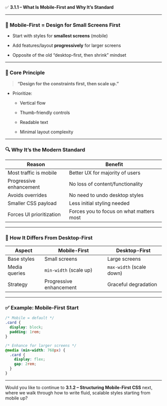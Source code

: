 ✅ **3.1.1 – What Is Mobile-First and Why It’s Standard**

---

### 📱 Mobile-First = Design for Small Screens First

- Start with styles for **smallest screens** (mobile)
    
- Add features/layout **progressively** for larger screens
    
- Opposite of the old “desktop-first, then shrink” mindset
    

---

### 🧠 Core Principle

> **“Design for the constraints first, then scale up.”**

- Prioritize:
    
    - Vertical flow
        
    - Thumb-friendly controls
        
    - Readable text
        
    - Minimal layout complexity
        

---

### 🔍 Why It’s the Modern Standard

|Reason|Benefit|
|---|---|
|Most traffic is mobile|Better UX for majority of users|
|Progressive enhancement|No loss of content/functionality|
|Avoids overrides|No need to undo desktop styles|
|Smaller CSS payload|Less initial styling needed|
|Forces UI prioritization|Forces you to focus on what matters most|

---

### 🔁 How It Differs From Desktop-First

|Aspect|Mobile-First|Desktop-First|
|---|---|---|
|Base styles|Small screens|Large screens|
|Media queries|`min-width` (scale up)|`max-width` (scale down)|
|Strategy|Progressive enhancement|Graceful degradation|

---

### ✅ Example: Mobile-First Start

```css
/* Mobile = default */
.card {
  display: block;
  padding: 1rem;
}

/* Enhance for larger screens */
@media (min-width: 768px) {
  .card {
    display: flex;
    gap: 2rem;
  }
}
```

---

Would you like to continue to **3.1.2 – Structuring Mobile-First CSS** next, where we walk through how to write fluid, scalable styles starting from mobile up?